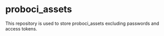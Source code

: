 # proboci_assets
This repository is used to store proboci_assets excluding passwords and access tokens.
